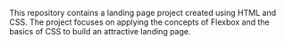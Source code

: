 This repository contains a landing page project created using HTML and CSS. The project focuses on applying the concepts of Flexbox and the basics of CSS to build an attractive landing page.